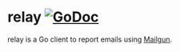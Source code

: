 relay [![GoDoc](https://godoc.org/github.com/packrat386/relay?status.svg)](https://godoc.org/github.com/packrat386/relay)
===== 

relay is a Go client to report emails using [Mailgun](www.mailgun.com). 
